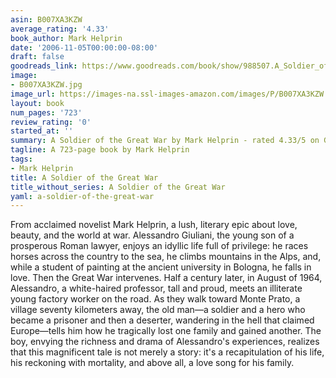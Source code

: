 ```yaml
---
asin: B007XA3KZW
average_rating: '4.33'
book_author: Mark Helprin
date: '2006-11-05T00:00:00-08:00'
draft: false
goodreads_link: https://www.goodreads.com/book/show/988507.A_Soldier_of_the_Great_War
image:
- B007XA3KZW.jpg
image_url: https://images-na.ssl-images-amazon.com/images/P/B007XA3KZW.01._SCLZZZZZZZ.jpg
layout: book
num_pages: '723'
review_rating: '0'
started_at: ''
summary: A Soldier of the Great War by Mark Helprin - rated 4.33/5 on Goodreads
tagline: A 723-page book by Mark Helprin
tags:
- Mark Helprin
title: A Soldier of the Great War
title_without_series: A Soldier of the Great War
yaml: a-soldier-of-the-great-war
---
```


From acclaimed novelist Mark Helprin, a lush, literary epic about love, beauty, and the world at war. Alessandro Giuliani, the young son of a prosperous Roman lawyer, enjoys an idyllic life full of privilege: he races horses across the country to the sea, he climbs mountains in the Alps, and, while a student of painting at the ancient university in Bologna, he falls in love. Then the Great War intervenes. Half a century later, in August of 1964, Alessandro, a white-haired professor, tall and proud, meets an illiterate young factory worker on the road. As they walk toward Monte Prato, a village seventy kilometers away, the old man—a soldier and a hero who became a prisoner and then a deserter, wandering in the hell that claimed Europe—tells him how he tragically lost one family and gained another. The boy, envying the richness and drama of Alessandro's experiences, realizes that this magnificent tale is not merely a story: it's a recapitulation of his life, his reckoning with mortality, and above all, a love song for his family.
